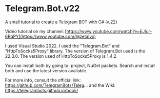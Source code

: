 # Telegram.Bot.v22
A small tutorial to create a Telegram BOT with C# (v.22)

Video tutorial on my channel: [https://www.youtube.com/watch?v=EJIur-6RqPY](https://www.youtube.com/@zetalvx)

I used Visual Studio 2022. 
I used the "Telegram.Bot" and "HttpToSocks5Proxy" library. 
The version of Telegram.Bot used is the 22.3.0.
The version used of HttpToSocks5Proxy is 1.4.2. 

You can install both by going to: project, NuGet packets. Search and install both and use the latest version available.


For more info, consult the official link: https://github.com/TelegramBots/Teleg... and the Wiki: https://telegrambots.github.io/book/

